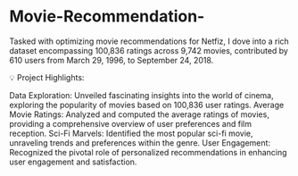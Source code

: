 # Movie-Recommendation-

Tasked with optimizing movie recommendations for Netfiz, I dove into a rich dataset encompassing 100,836 ratings across 9,742 movies, contributed by 610 users from March 29, 1996, to September 24, 2018.

💡 Project Highlights:

Data Exploration: Unveiled fascinating insights into the world of cinema, exploring the popularity of movies based on 100,836 user ratings.
Average Movie Ratings: Analyzed and computed the average ratings of movies, providing a comprehensive overview of user preferences and film reception.
Sci-Fi Marvels: Identified the most popular sci-fi movie, unraveling trends and preferences within the genre.
User Engagement: Recognized the pivotal role of personalized recommendations in enhancing user engagement and satisfaction.
